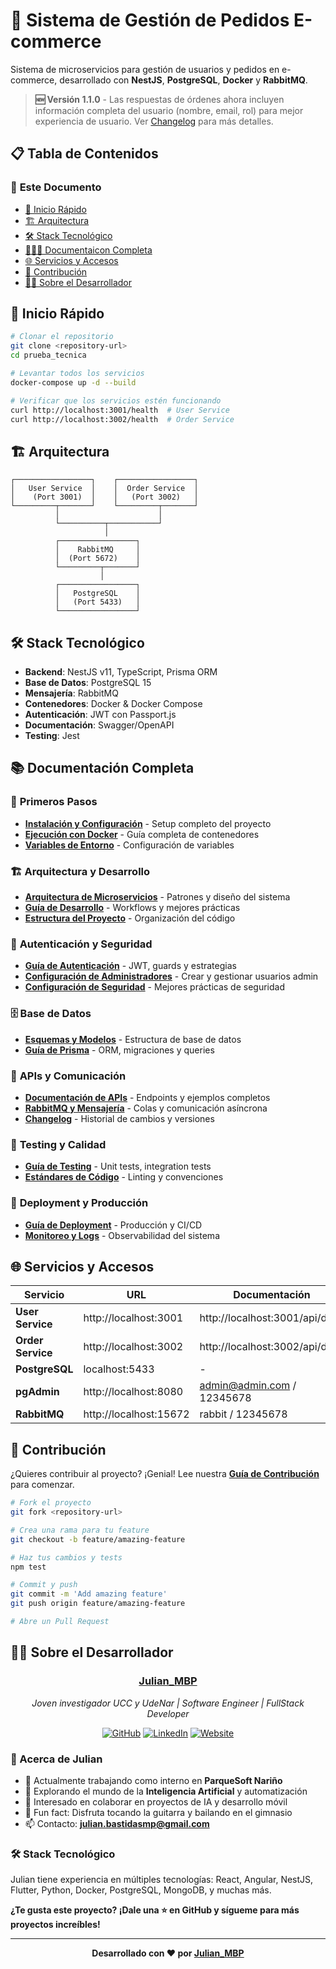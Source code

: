 # 🛒 Sistema de Gestión de Pedidos E-commerce

Sistema de microservicios para gestión de usuarios y pedidos en e-commerce, desarrollado con **NestJS**, **PostgreSQL**, **Docker** y **RabbitMQ**.

> **🆕 Versión 1.1.0** - Las respuestas de órdenes ahora incluyen información completa del usuario (nombre, email, rol) para mejor experiencia de usuario. Ver [Changelog](./docs/CHANGELOG.md) para más detalles.

## 📋 Tabla de Contenidos

### 📖 **Este Documento**
- [🚀 Inicio Rápido](#-inicio-rápido)
- [🏗️ Arquitectura](#️-arquitectura)
- [🛠️ Stack Tecnológico](#️-stack-tecnológico)
- [👨🏻‍💻 Documentaicon Completa](#-documentación-completa)
- [🌐 Servicios y Accesos](#-servicios-y-accesos)
- [🤝 Contribución](#-contribución)
- [👨‍💻 Sobre el Desarrollador](#-sobre-el-desarrollador)


## 🚀 Inicio Rápido

```bash
# Clonar el repositorio
git clone <repository-url>
cd prueba_tecnica

# Levantar todos los servicios
docker-compose up -d --build

# Verificar que los servicios estén funcionando
curl http://localhost:3001/health  # User Service
curl http://localhost:3002/health  # Order Service
```

## 🏗️ Arquitectura

```
┌─────────────────┐    ┌─────────────────┐
│   User Service  │    │  Order Service  │
│    (Port 3001)  │    │   (Port 3002)   │
└─────────┬───────┘    └─────────┬───────┘
          │                      │
          └──────────┬───────────┘
                     │
          ┌─────────────────┐
          │    RabbitMQ     │
          │  (Port 5672)    │
          └─────────┬───────┘
                    │
          ┌─────────────────┐
          │   PostgreSQL    │
          │   (Port 5433)   │
          └─────────────────┘
```

## 🛠️ Stack Tecnológico

- **Backend**: NestJS v11, TypeScript, Prisma ORM
- **Base de Datos**: PostgreSQL 15
- **Mensajería**: RabbitMQ
- **Contenedores**: Docker & Docker Compose
- **Autenticación**: JWT con Passport.js
- **Documentación**: Swagger/OpenAPI
- **Testing**: Jest

## 📚 Documentación Completa

### 🚀 **Primeros Pasos**
- **[Instalación y Configuración](./docs/INSTALLATION.md)** - Setup completo del proyecto
- **[Ejecución con Docker](./docs/DOCKER.md)** - Guía completa de contenedores
- **[Variables de Entorno](./docs/ENVIRONMENT.md)** - Configuración de variables

### 🏗️ **Arquitectura y Desarrollo**
- **[Arquitectura de Microservicios](./docs/ARCHITECTURE.md)** - Patrones y diseño del sistema
- **[Guía de Desarrollo](./docs/DEVELOPMENT.md)** - Workflows y mejores prácticas
- **[Estructura del Proyecto](./docs/PROJECT_STRUCTURE.md)** - Organización del código

### 🔐 **Autenticación y Seguridad**
- **[Guía de Autenticación](./docs/AUTHENTICATION.md)** - JWT, guards y estrategias
- **[Configuración de Administradores](./docs/ADMIN_SETUP.md)** - Crear y gestionar usuarios admin
- **[Configuración de Seguridad](./docs/SECURITY.md)** - Mejores prácticas de seguridad

### 🗄️ **Base de Datos**
- **[Esquemas y Modelos](./docs/DATABASE.md)** - Estructura de base de datos
- **[Guía de Prisma](./docs/PRISMA.md)** - ORM, migraciones y queries

### 📡 **APIs y Comunicación**
- **[Documentación de APIs](./docs/API.md)** - Endpoints y ejemplos completos
- **[RabbitMQ y Mensajería](./docs/MESSAGING.md)** - Colas y comunicación asíncrona
- **[Changelog](./docs/CHANGELOG.md)** - Historial de cambios y versiones

### 🧪 **Testing y Calidad**
- **[Guía de Testing](./docs/TESTING.md)** - Unit tests, integration tests
- **[Estándares de Código](./docs/CODE_STANDARDS.md)** - Linting y convenciones

### 🚀 **Deployment y Producción**
- **[Guía de Deployment](./docs/DEPLOYMENT.md)** - Producción y CI/CD
- **[Monitoreo y Logs](./docs/MONITORING.md)** - Observabilidad del sistema

## 🌐 Servicios y Accesos

| Servicio | URL | Documentación |
|----------|-----|---------------|
| **User Service** | http://localhost:3001 | http://localhost:3001/api/docs |
| **Order Service** | http://localhost:3002 | http://localhost:3002/api/docs |
| **PostgreSQL** | localhost:5433 | - |
| **pgAdmin** | http://localhost:8080 | admin@admin.com / 12345678 |
| **RabbitMQ** | http://localhost:15672 | rabbit / 12345678 |

## 🤝 Contribución

¿Quieres contribuir al proyecto? ¡Genial! Lee nuestra **[Guía de Contribución](./docs/CONTRIBUTING.md)** para comenzar.

```bash
# Fork el proyecto
git fork <repository-url>

# Crea una rama para tu feature
git checkout -b feature/amazing-feature

# Haz tus cambios y tests
npm test

# Commit y push
git commit -m 'Add amazing feature'
git push origin feature/amazing-feature

# Abre un Pull Request
```

## 👨‍💻 Sobre el Desarrollador

<div align="center">

### **[Julian_MBP](https://github.com/JulianMbp)**
*Joven investigador UCC y UdeNar | Software Engineer | FullStack Developer*

[![GitHub](https://img.shields.io/badge/GitHub-JulianMbp-181717?style=for-the-badge&logo=github)](https://github.com/JulianMbp)
[![LinkedIn](https://img.shields.io/badge/LinkedIn-julian--bastidas-0077B5?style=for-the-badge&logo=linkedin)](https://linkedin.com/in/julian-bastidas-27779b18b)
[![Website](https://img.shields.io/badge/Website-julian--mbp.pro-FF6B6B?style=for-the-badge&logo=safari)](https://www.julian-mbp.pro/)

</div>

### 🌟 Acerca de Julian
- 🔭 Actualmente trabajando como interno en **ParqueSoft Nariño**
- 🌱 Explorando el mundo de la **Inteligencia Artificial** y automatización
- 💞️ Interesado en colaborar en proyectos de IA y desarrollo móvil
- 🎸 Fun fact: Disfruta tocando la guitarra y bailando en el gimnasio
- 📫 Contacto: **julian.bastidasmp@gmail.com**

### 🛠️ Stack Tecnológico
Julian tiene experiencia en múltiples tecnologías: React, Angular, NestJS, Flutter, Python, Docker, PostgreSQL, MongoDB, y muchas más. 

**¿Te gusta este proyecto? ¡Dale una ⭐ en GitHub y sígueme para más proyectos increíbles!**

---

<div align="center">

**Desarrollado con ❤️ por [Julian_MBP](https://github.com/JulianMbp)**

</div>
